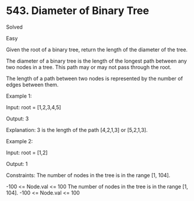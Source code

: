 # 543. Diameter of Binary Tree

Solved

Easy

Given the root of a binary tree, return the length of the diameter of the tree.

The diameter of a binary tree is the length of the longest path between any two nodes in a tree. This path may or may not pass through the root.

The length of a path between two nodes is represented by the number of edges between them.

 

Example 1:


Input: root = [1,2,3,4,5]

Output: 3

Explanation: 3 is the length of the path [4,2,1,3] or [5,2,1,3].

Example 2:

Input: root = [1,2]

Output: 1
 

Constraints:
The number of nodes in the tree is in the range [1, 104].

-100 <= Node.val <= 100
The number of nodes in the tree is in the range [1, 104].
-100 <= Node.val <= 100
